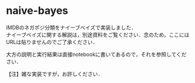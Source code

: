 # naive-bayes
IMDBのネガポジ分類をナイーブベイズで実装しました．  
ナイーブベイズに関する解説は，別途資料をご覧ください．念のため，ここにはURLは貼りませんのでご了承ください．

大方の説明と実行結果は直接notebookに書いてあるので，それを参照してください．

【注】雑な実装ですが，お許しください．
